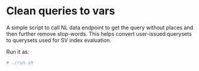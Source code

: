 # Clean queries to vars

A simple script to call NL data endpoint to get the query without places and
then further remove stop-words.  This helps convert user-issued querysets to
querysets used for SV index evaluation.

Run it as:

```bash
# ./run.sh
```

